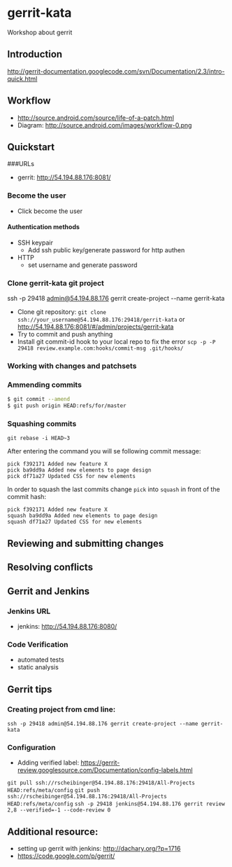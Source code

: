 gerrit-kata
===========

Workshop about gerrit

## Introduction
http://gerrit-documentation.googlecode.com/svn/Documentation/2.3/intro-quick.html

## Workflow
* http://source.android.com/source/life-of-a-patch.html
* Diagram: http://source.android.com/images/workflow-0.png

## Quickstart
###URLs
* gerrit: http://54.194.88.176:8081/

### Become the user
* Click become the user

#### Authentication methods
* SSH keypair
  * Add ssh public key/generate password for http authen
* HTTP
  * set username and generate password

### Clone gerrit-kata git project

ssh -p 29418 admin@54.194.88.176 gerrit create-project --name gerrit-kata

* Clone git repository: `git clone ssh://your_username@54.194.88.176:29418/gerrit-kata` or http://54.194.88.176:8081/#/admin/projects/gerrit-kata
* Try to commit and push anything
* Install git commit-id hook to your local repo to fix the error `scp -p -P 29418 review.example.com:hooks/commit-msg .git/hooks/`

### Working with changes and patchsets


### Ammending commits
```bash
$ git commit --amend
$ git push origin HEAD:refs/for/master
```

### Squashing commits
`git rebase -i HEAD~3`

After entering the command you will se following commit message:

```
pick f392171 Added new feature X
pick ba9dd9a Added new elements to page design
pick df71a27 Updated CSS for new elements
```

In order to squash the last commits change `pick` into `squash` in front of the commit hash:

```
pick f392171 Added new feature X
squash ba9dd9a Added new elements to page design
squash df71a27 Updated CSS for new elements
```

## Reviewing and submitting changes

## Resolving conflicts

## Gerrit and Jenkins
### Jenkins URL
* jenkins: http://54.194.88.176:8080/

### Code Verification
* automated tests
* static analysis

## Gerrit tips
### Creating project from cmd line:
`ssh -p 29418 admin@54.194.88.176 gerrit create-project --name gerrit-kata`
### Configuration
* Adding verified label: https://gerrit-review.googlesource.com/Documentation/config-labels.html

`git pull ssh://rscheibinger@54.194.88.176:29418/All-Projects HEAD:refs/meta/config`
`git push ssh://rscheibinger@54.194.88.176:29418/All-Projects HEAD:refs/meta/config`
`ssh -p 29418 jenkins@54.194.88.176 gerrit review 2,8 --verified=-1 --code-review 0`

## Additional resource:
* setting up gerrit with jenkins: http://dachary.org/?p=1716
* https://code.google.com/p/gerrit/
